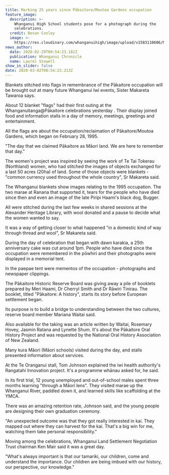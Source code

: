 ```yaml
---
title: Marking 25 years since Pākaitore/Moutoa Gardens occupation
feature_image:
  description: >-
    Whanganui High School students pose for a photograph during the
    celebrations. 
  credit: Bevan Conley
  image: >-
    https://res.cloudinary.com/whanganuihigh/image/upload/v1583110606/News/Pakaitore_day_WHS_students._Chron_29.2.20.jpg
news_author:
  date: 2020-02-29T00:54:23.181Z
  publication: Whanganui Chronicle
  name: Laurel Stowell
show_in_slider: false
date: 2020-03-02T00:54:23.213Z
---
```

Blankets stitched into flags in remembrance of the Pākaitore occupation will be brought out at many future Whanganui Iwi events, Sister Makareta Tawaroa says.

About 12 blanket "flags" had their first outing at the Whanganuitanga@Pākaitore celebrations yesterday . Their display joined food and information stalls in a day of memory, meetings, greetings and entertainment.

All the flags are about the occupation/reclaimation of Pākaitore/Moutoa Gardens, which began on February 28, 1995.

"The day that we claimed Pākaitore as Māori land. We are here to remember that day."

The women's project was inspired by seeing the work of Te Tai Tokerau (Northland) women, who had stitched the images of objects exchanged for a last 50 acres (20ha) of land. Some of those objects were blankets - "common currency used throughout the whole country", Sr Makareta said.

The Whanganui blankets show images relating to the 1995 occupation. The two marae at Ranana that supported it, tears for the people who have died since then and even an image of the late Piripi Haami's black dog, Bugger.

All were stitched during the last few weeks in shared sessions at the Alexander Heritage Library, with wool donated and a pause to decide what the women wanted to say.

It was a way of getting closer to what happened "in a domestic kind of way through thread and wool", Sr Makareta said.

During the day of celebration that began with dawn karakia, a 25th anniversary cake was cut around 1pm. People who have died since the occupation were remembered in the pōwhiri and their photographs were displayed in a memorial tent.

In the paepae tent were mementos of the occupation - photographs and newspaper clippings.

The Pākaitore Historic Reserve Board was giving away a pile of booklets prepared by Meri Haami, Dr Cherryl Smith and Dr Rāwiri Tinirau. The booklet, titled "Pākaitore: A history", starts its story before European settlement began.

Its purpose is to build a bridge to understanding between the two cultures, reserve board member Mariana Waitai said.

Also available for the taking was an article written by Waitai, Rosemary Hovey, Jasmin Ratana and Lynette Shum. It's about the Pākaitore Oral History Project and was requested by the National Oral History Association of New Zealand.

Many kura Māori (Māori schools) visited during the day, and stalls presented information about services.

At the Te Oranganui stall, Tom Johnson explained the iwi health authority's Rangatahi Innovation project. It's a programme whānau asked for, he said.

In its first trial, 12 young unemployed and out-of-school males spent three months learning "through a Māori lens". They visited marae up the Whanganui River, paddled down it, and learned skills like scaffolding at the YMCA.

There was an amazing retention rate, Johnson said, and the young people are designing their own graduation ceremony.

"An unexpected outcome was that they got really interested in kai. They mapped out where they can harvest for the kai. That's a big win for me, watching them take personal responsibility."

Moving among the celebrations, Whanganui Land Settlement Negotiation Trust chairman Ken Mair said it was a great day.

"What's always important is that our tamariki, our children, come and understand the importance. Our children are being imbued with our history, our perspective, our knowledge."
